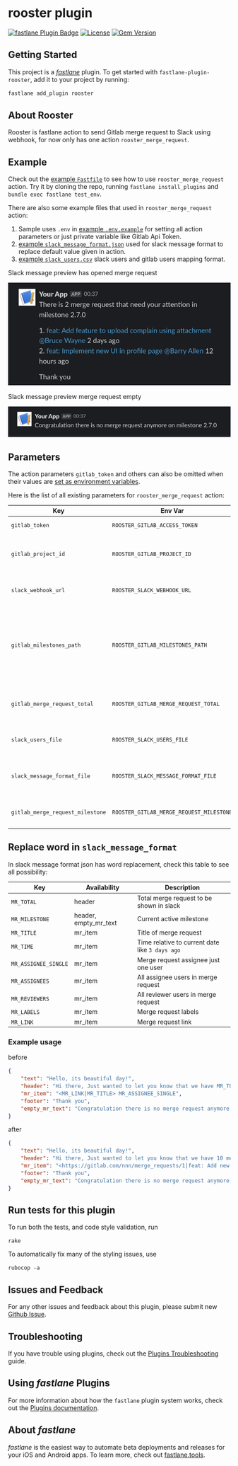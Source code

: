 # rooster plugin

[![fastlane Plugin Badge](https://rawcdn.githack.com/fastlane/fastlane/master/fastlane/assets/plugin-badge.svg)](https://rubygems.org/gems/fastlane-plugin-rooster)
[![License](https://img.shields.io/badge/license-MIT-green.svg?style=flat)](https://github.com/tbetmen/fastlane-plugin-rooster/blob/main/LICENSE)
[![Gem Version](https://badge.fury.io/rb/fastlane-plugin-rooster.svg)](https://rubygems.org/gems/fastlane-plugin-rooster)

## Getting Started

This project is a [_fastlane_](https://github.com/fastlane/fastlane) plugin. To get started with `fastlane-plugin-rooster`, add it to your project by running:

```bash
fastlane add_plugin rooster
```

## About Rooster

Rooster is fastlane action to send Gitlab merge request to Slack using webhook, for now only has one action `rooster_merge_request`.

## Example

Check out the [example `Fastfile`](fastlane/Fastfile) to see how to use `rooster_merge_request` action. Try it by cloning the repo, running `fastlane install_plugins` and `bundle exec fastlane test_env`.

There are also some example files that used in `rooster_merge_request` action:
1. Sample uses `.env` in [example `.env.example`](example/.env.example) for setting all action parameters or just private variable like Gitlab Api Token. 
2. [example `slack_message_format.json`](example/slack_message_format.json) used for slack message format to replace default value given in action.
3. [example `slack_users.csv`](example/slack_users.csv) slack users and gitlab users mapping format.

Slack message preview has opened merge request

![has merge request](./screenshots/sample%20merge%20request.png)

Slack message preview merge request empty

![has merge request](./screenshots/sample%20merge%20request%20empty.png)

## Parameters

The action parameters `gitlab_token` and others can also be omitted when their values are [set as environment variables](https://docs.fastlane.tools/advanced/#environment-variables).

Here is the list of all existing parameters for `rooster_merge_request` action:

| Key | Env Var               | Default                                                                       | Optional | Description                                                                                               |
|-----|-----------------------|-------------------------------------------------------------------------------|----------|-----------------------------------------------------------------------------------------------------------|
| `gitlab_token` | `ROOSTER_GITLAB_ACCESS_TOKEN` | -                                                                             | false    | API Token for Gitlab [find out here](https://docs.gitlab.com/ee/user/profile/personal_access_tokens.html) |
| `gitlab_project_id` | `ROOSTER_GITLAB_PROJECT_ID` | -                                                                             | false    | Gitlab project id, you can find in Project Overview menu located below project name.                                                                                                                                                                  |
| `slack_webhook_url` | `ROOSTER_SLACK_WEBHOOK_URL` | -                                                                             | false    | Slack webhook url, check this link for more detail [Slack Webhooks](https://api.slack.com/messaging/webhooks)                                                                                                                                         |
| `gitlab_milestones_path` | `ROOSTER_GITLAB_MILESTONES_PATH` | -                                                                             | true     | Gitlab group or project milestones with given format either `groups/:group_id` or `projects/:project_id`. You can find `group id` similar with project id in Group Overview. [Gitlab Milestones](https://docs.gitlab.com/ee/user/project/milestones/) |
| `gitlab_merge_request_total` | `ROOSTER_GITLAB_MERGE_REQUEST_TOTAL` | 10                                                                            | true     | Maximum merge request when fetching data from gitlab, uses in query param `per_page`                      |
| `slack_users_file` | `ROOSTER_SLACK_USERS_FILE` | -                                                                             | true     | Comma separate file that contains mapping user of gitlab and slack using id                               |
| `slack_message_format_file` | `ROOSTER_SLACK_MESSAGE_FORMAT_FILE` | Check in this [file](lib/fastlane/plugin/rooster/helper/slack_file_client.rb) | true     | Slack message format in json format contains `text`, `header`, `mr_item`, `footer`, and `empty_mr_text`.  |
| `gitlab_merge_request_milestone` | `ROOSTER_GITLAB_MERGE_REQUEST_MILESTONE` | '' | true     | Milestone will be used in merge request parameter as query param.  |

## Replace word in `slack_message_format`

In slack message format json has word replacement, check this table to see all possibility:

| Key | Availability | Description                                     |
|-----|--------------|-------------------------------------------------|
| `MR_TOTAL`  | header       | Total merge request to be shown in slack        |
| `MR_MILESTONE`  | header, empty_mr_text     | Current active milestone                        |
| `MR_TITLE`  | mr_item             | Title of merge request                          |
| `MR_TIME`  | mr_item             | Time relative to current date like `3 days ago` |
| `MR_ASSIGNEE_SINGLE`  | mr_item             | Merge request assignee just one user            |
| `MR_ASSIGNEES`  | mr_item             | All assignee users in merge request             |
| `MR_REVIEWERS`  | mr_item             | All reviewer users in merge request             |
| `MR_LABELS`  | mr_item             | Merge request labels                            |
| `MR_LINK`  | mr_item             | Merge request link                              |

### Example usage

before
```json
{
    "text": "Hello, its beautiful day!",
    "header": "Hi there, Just wanted to let you know that we have MR_TOTAL merge requests that need your attention.",
    "mr_item": "<MR_LINK|MR_TITLE> MR_ASSIGNEE_SINGLE",
    "footer": "Thank you",
    "empty_mr_text": "Congratulation there is no merge request anymore, keep the good works"
}
```
after
```json
{
    "text": "Hello, its beautiful day!",
    "header": "Hi there, Just wanted to let you know that we have 10 merge requests that need your attention.",
    "mr_item": "<https://gitlab.com/nnn/merge_requests/1|feat: Add new feature mobile prepaid> @Bruce Wayne",
    "footer": "Thank you",
    "empty_mr_text": "Congratulation there is no merge request anymore, keep the good works"
}
```

## Run tests for this plugin

To run both the tests, and code style validation, run

```
rake
```

To automatically fix many of the styling issues, use
```
rubocop -a
```

## Issues and Feedback

For any other issues and feedback about this plugin, please submit new [Github Issue](https://github.com/tbetmen/fastlane-plugin-rooster/issues).

## Troubleshooting

If you have trouble using plugins, check out the [Plugins Troubleshooting](https://docs.fastlane.tools/plugins/plugins-troubleshooting/) guide.

## Using _fastlane_ Plugins

For more information about how the `fastlane` plugin system works, check out the [Plugins documentation](https://docs.fastlane.tools/plugins/create-plugin/).

## About _fastlane_

_fastlane_ is the easiest way to automate beta deployments and releases for your iOS and Android apps. To learn more, check out [fastlane.tools](https://fastlane.tools).
